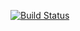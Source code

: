 [![Build Status](https://travis-ci.org/jessecarl/jessecarl.github.io.png?branch=master)](https://travis-ci.org/jessecarl/jessecarl.github.io)
